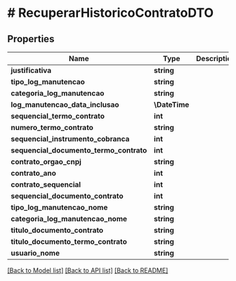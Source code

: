 # # RecuperarHistoricoContratoDTO

## Properties

Name | Type | Description | Notes
------------ | ------------- | ------------- | -------------
**justificativa** | **string** |  | [optional]
**tipo_log_manutencao** | **string** |  | [optional]
**categoria_log_manutencao** | **string** |  | [optional]
**log_manutencao_data_inclusao** | **\DateTime** |  | [optional]
**sequencial_termo_contrato** | **int** |  | [optional]
**numero_termo_contrato** | **string** |  | [optional]
**sequencial_instrumento_cobranca** | **int** |  | [optional]
**sequencial_documento_termo_contrato** | **int** |  | [optional]
**contrato_orgao_cnpj** | **string** |  | [optional]
**contrato_ano** | **int** |  | [optional]
**contrato_sequencial** | **int** |  | [optional]
**sequencial_documento_contrato** | **int** |  | [optional]
**tipo_log_manutencao_nome** | **string** |  | [optional]
**categoria_log_manutencao_nome** | **string** |  | [optional]
**titulo_documento_contrato** | **string** |  | [optional]
**titulo_documento_termo_contrato** | **string** |  | [optional]
**usuario_nome** | **string** |  | [optional]

[[Back to Model list]](../../README.md#models) [[Back to API list]](../../README.md#endpoints) [[Back to README]](../../README.md)
